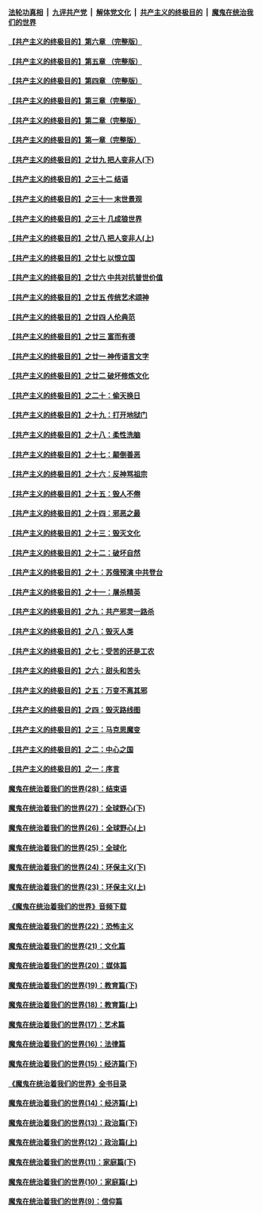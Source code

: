 ####  [法轮功真相](../../../../basic/blob/master/README.md?t=06201731) &nbsp;|&nbsp; [九评共产党](../../../../9ping.md/blob/master/README.md?t=06201731) &nbsp;|&nbsp; [解体党文化](../../../../jtdwh.md/blob/master/README.md?t=06201731)  &nbsp;|&nbsp; [共产主义的终极目的](../../../../gczydzjmd.md/blob/master/README.md?t=06201731) &nbsp;|&nbsp; [魔鬼在统治我们的世界](../../../../mgztzwmdsj.md/blob/master/README.md?t=06201731) 

#### [【共产主义的终极目的】第六章 （完整版）](../pages/nsc422/n11428913.md?t=06201731) 

#### [【共产主义的终极目的】第五章 （完整版）](../pages/nsc422/n11428912.md?t=06201731) 

#### [【共产主义的终极目的】第四章 （完整版）](../pages/nsc422/n11428907.md?t=06201731) 

#### [【共产主义的终极目的】第三章（完整版）](../pages/nsc422/n11428848.md?t=06201731) 

#### [【共产主义的终极目的】第二章（完整版）](../pages/nsc422/n11428831.md?t=06201731) 

#### [【共产主义的终极目的】第一章（完整版）](../pages/nsc422/n11417651.md?t=06201731) 

#### [【共产主义的终极目的】之廿九 把人变非人(下)](../pages/nsc422/n11344140.md?t=06201731) 

#### [【共产主义的终极目的】之三十二 结语](../pages/nsc422/n11360535.md?t=06201731) 

#### [【共产主义的终极目的】之三十一 末世景观](../pages/nsc422/n11351129.md?t=06201731) 

#### [【共产主义的终极目的】之三十 几成狼世界](../pages/nsc422/n11348280.md?t=06201731) 

#### [【共产主义的终极目的】之廿八 把人变非人(上)](../pages/nsc422/n11340492.md?t=06201731) 

#### [【共产主义的终极目的】之廿七 以恨立国](../pages/nsc422/n11336944.md?t=06201731) 

#### [【共产主义的终极目的】之廿六 中共对抗普世价值](../pages/nsc422/n11324785.md?t=06201731) 

#### [【共产主义的终极目的】之廿五 传统艺术颂神](../pages/nsc422/n11296396.md?t=06201731) 

#### [【共产主义的终极目的】之廿四 人伦典范](../pages/nsc422/n11296397.md?t=06201731) 

#### [【共产主义的终极目的】之廿三 富而有德](../pages/nsc422/n11283598.md?t=06201731) 

#### [【共产主义的终极目的】之廿一 神传语言文字](../pages/nsc422/n11263265.md?t=06201731) 

#### [【共产主义的终极目的】之廿二 破坏修炼文化](../pages/nsc422/n11245728.md?t=06201731) 

#### [【共产主义的终极目的】之二十：偷天换日](../pages/nsc422/n11238846.md?t=06201731) 

#### [【共产主义的终极目的】之十九：打开地狱门](../pages/nsc422/n11206376.md?t=06201731) 

#### [【共产主义的终极目的】之十八：柔性洗脑](../pages/nsc422/n11199994.md?t=06201731) 

#### [【共产主义的终极目的】之十七：颠倒善恶](../pages/nsc422/n11179782.md?t=06201731) 

#### [【共产主义的终极目的】之十六：反神骂祖宗](../pages/nsc422/n11166798.md?t=06201731) 

#### [【共产主义的终极目的】之十五：毁人不倦](../pages/nsc422/n11166792.md?t=06201731) 

#### [【共产主义的终极目的】之十四：邪恶之最](../pages/nsc422/n11150249.md?t=06201731) 

#### [【共产主义的终极目的】之十三：毁灭文化](../pages/nsc422/n11135227.md?t=06201731) 

#### [【共产主义的终极目的】之十二：破坏自然](../pages/nsc422/n11135214.md?t=06201731) 

#### [【共产主义的终极目的】之十：苏俄预演 中共登台](../pages/nsc422/n11118424.md?t=06201731) 

#### [【共产主义的终极目的】之十一：屠杀精英](../pages/nsc422/n11118442.md?t=06201731) 

#### [【共产主义的终极目的】之九：共产邪灵一路杀](../pages/nsc422/n11114139.md?t=06201731) 

#### [【共产主义的终极目的】之八：毁灭人类](../pages/nsc422/n11108503.md?t=06201731) 

#### [【共产主义的终极目的】之七：受苦的还是工农](../pages/nsc422/n11101809.md?t=06201731) 

#### [【共产主义的终极目的】之六：甜头和苦头](../pages/nsc422/n11096971.md?t=06201731) 

#### [【共产主义的终极目的】之五：万变不离其邪](../pages/nsc422/n11091285.md?t=06201731) 

#### [【共产主义的终极目的】之四：毁灭路线图](../pages/nsc422/n11086284.md?t=06201731) 

#### [【共产主义的终极目的】之三：马克思魔变](../pages/nsc422/n11061941.md?t=06201731) 

#### [【共产主义的终极目的】之二：中心之国](../pages/nsc422/n11047728.md?t=06201731) 

#### [【共产主义的终极目的】之一：序言](../pages/nsc422/n11086077.md?t=06201731) 

#### [魔鬼在统治着我们的世界(28)：结束语](../pages/nsc422/n10936246.md?t=06201731) 

#### [魔鬼在统治着我们的世界(27)：全球野心(下)](../pages/nsc422/n10928319.md?t=06201731) 

#### [魔鬼在统治着我们的世界(26)：全球野心(上)](../pages/nsc422/n10900318.md?t=06201731) 

#### [魔鬼在统治着我们的世界(25)：全球化](../pages/nsc422/n10788205.md?t=06201731) 

#### [魔鬼在统治着我们的世界(24)：环保主义(下)](../pages/nsc422/n10695307.md?t=06201731) 

#### [魔鬼在统治着我们的世界(23)：环保主义(上)](../pages/nsc422/n10688613.md?t=06201731) 

#### [《魔鬼在统治着我们的世界》音频下载](../pages/nsc422/n10635553.md?t=06201731) 

#### [魔鬼在统治着我们的世界(22)：恐怖主义](../pages/nsc422/n10614727.md?t=06201731) 

#### [魔鬼在统治着我们的世界(21)：文化篇](../pages/nsc422/n10597706.md?t=06201731) 

#### [魔鬼在统治着我们的世界(20)：媒体篇](../pages/nsc422/n10586579.md?t=06201731) 

#### [魔鬼在统治着我们的世界(19)：教育篇(下)](../pages/nsc422/n10564808.md?t=06201731) 

#### [魔鬼在统治着我们的世界(18)：教育篇(上)](../pages/nsc422/n10526970.md?t=06201731) 

#### [魔鬼在统治着我们的世界(17)：艺术篇](../pages/nsc422/n10499093.md?t=06201731) 

#### [魔鬼在统治着我们的世界(16)：法律篇](../pages/nsc422/n10485969.md?t=06201731) 

#### [魔鬼在统治着我们的世界(15)：经济篇(下)](../pages/nsc422/n10469975.md?t=06201731) 

#### [《魔鬼在统治着我们的世界》全书目录](../pages/nsc422/n10464261.md?t=06201731) 

#### [魔鬼在统治着我们的世界(14)：经济篇(上)](../pages/nsc422/n10457370.md?t=06201731) 

#### [魔鬼在统治着我们的世界(13)：政治篇(下)](../pages/nsc422/n10448270.md?t=06201731) 

#### [魔鬼在统治着我们的世界(12)：政治篇(上)](../pages/nsc422/n10444576.md?t=06201731) 

#### [魔鬼在统治着我们的世界(11)：家庭篇(下)](../pages/nsc422/n10440961.md?t=06201731) 

#### [魔鬼在统治着我们的世界(10)：家庭篇(上)](../pages/nsc422/n10435448.md?t=06201731) 

#### [魔鬼在统治着我们的世界(9)：信仰篇](../pages/nsc422/n10432159.md?t=06201731) 

